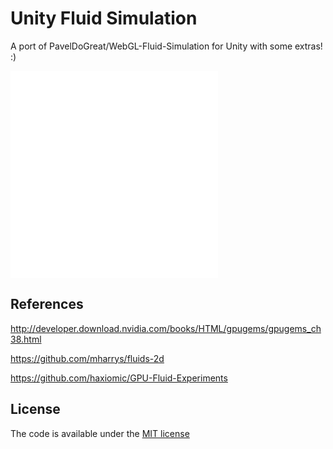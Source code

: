 # Unity Fluid Simulation
A port of PavelDoGreat/WebGL-Fluid-Simulation for Unity with some extras! :)

<iframe src='//gifs.com/embed/lxRNPl' frameborder='0' scrolling='no' width='332px' height='332px' style='-webkit-backface-visibility: hidden;-webkit-transform: scale(1);' ></iframe>

## References

http://developer.download.nvidia.com/books/HTML/gpugems/gpugems_ch38.html

https://github.com/mharrys/fluids-2d

https://github.com/haxiomic/GPU-Fluid-Experiments

## License

The code is available under the [MIT license](https://github.com/PavelDoGreat/WebGL-Fluid-Simulation/blob/master/LICENSE)
